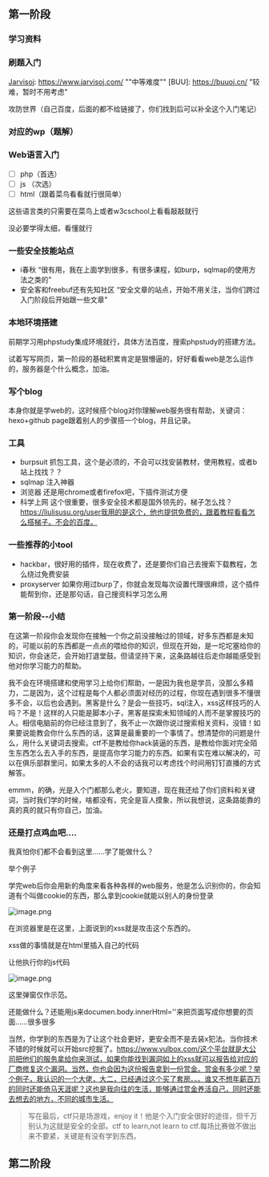 ## 第一阶段



### 学习资料

[安全笔记]: https://github.com/LyleMi/Learn-Web-Hacking/



[CTF wiki]: https://ctf-wiki.github.io/ctf-wiki/	"关于ctf的介绍，题型类型有哪些，推荐看看"





### 刷题入门

[BugKu]: https://ctf.bugku.com/	"入门站点"
[Jarvisoj]: https://www.jarvisoj.com/	""中等难度""
[BUU]: https://buuoj.cn/	"较难，暂时不用考虑"

攻防世界（自己百度，后面的都不给链接了，你们找到后可以补全这个入门笔记）



### 对应的wp（题解）

[Bugku]: https://www.jianshu.com/p/febeb8b8b87b
[jarvisoj]: https://www.jianshu.com/p/5ec14e86df69

[^e.g]: 这些都是很好找到的，百度搜索对应题库加wp即可，如bugku就搜BugKu wp



### Web语言入门



- [ ] php（首选）
- [ ] js （次选）
- [ ] html（跟着菜鸟看看就行很简单）

这些语言类的只需要在菜鸟上或者w3cschool上看看敲敲就行

没必要学得太细，看懂就行

### 一些安全技能站点

- i春秋	“很有用，我在上面学到很多，有很多课程，如burp，sqlmap的使用方法之类的”
- 安全客和freebuf还有先知社区         “安全文章的站点，开始不用关注，当你们跨过入门阶段后开始跟一些文章”





### 本地环境搭建

前期学习用phpstudy集成环境就行，具体方法百度，搜索phpstudy的搭建方法。 

试着写写网页，第一阶段的基础积累肯定是狠懵逼的，好好看看web是怎么运作的，服务器是个什么概念，加油。



### 写个blog

​	本身你就是学web的，这时候搭个blog对你理解web服务很有帮助，关键词：hexo+github page跟着别人的步骤搭一个blog，并且记录。



### 工具

- burpsuit	抓包工具，这个是必须的，不会可以找安装教材，使用教程，或者b站上找找？？
- sqlmap       注入神器
- 浏览器         还是用chrome或者firefox吧，下插件测试方便
- 科学上网     这个很重要，很多安全技术都是国外领先的，梯子怎么找？https://liulisusu.org/user我用的是这个，他也提供免费的，跟着教程看看怎么搭梯子。不会的百度。          



### 一些推荐的小tool

- hackbar，很好用的插件，现在收费了，还是要你们自己去搜索下载教程，怎么绕过免费安装
- proxyserver    如果你用过burp了，你就会发现每次设置代理很麻烦，这个插件能帮到你，还是那句话，自己搜资料学习怎么用



### 第一阶段--小结

​	在这第一阶段你会发现你在接触一个你之前没接触过的领域，好多东西都是未知的，可能以前的东西都是一点点的喂给你的知识，但现在开始，是一坨坨塞给你的知识，你会迷茫，会开始打退堂鼓。但请坚持下来，这条路越往后走你越能感受到他对你学习能力的帮助。

​	我不会在环境搭建和使用学习上给你们帮助，一是因为我也是学员，没那么多精力，二是因为，这个过程是每个人都必须面对经历的过程，你现在遇到很多不懂很多不会，以后也会遇到。黑客是什么？是会一些技巧，sql注入，xss这样技巧的人吗？不是！这样的人只能是脚本小子，黑客是探索未知领域的人而不是掌握技巧的人。相信电脑前的你已经注意到了，我不止一次跟你说过搜索相关资料，没错！如果要说能教会你什么东西的话，这算是最重要的一个事情了。想清楚你的问题是什么，用什么关键词去搜索。ctf不是教给你hack装逼的东西，是教给你面对完全陌生东西怎么去入手的东西，是提高你学习能力的东西。如果有实在难以解决的，可以在俱乐部群里问，如果太多的人不会的话我可以考虑找个时间用钉钉直播的方式解答。

​	emmm，的确，光是入个门都那么老火，要知道，现在我还给了你们资料和关键词，当时我们学的时候，啥都没有，完全是盲人摸象，所以我想说，这条路能靠的真的真的就只有你自己，加油。



### 还是打点鸡血吧....

我真怕你们都不会看到这里......学了能做什么？

举个例子

学完web后你会用新的角度来看各种各样的web服务，他是怎么识别你的，你会知道有个叫做cookie的东西，那么拿到cookie就能以别人的身份登录

![image.png](https://i.loli.net/2020/06/11/Fa1iE3fjkry8C4K.png)

在浏览器里是在这里，上面说到的xss就是攻击这个东西的。

xss做的事情就是在html里插入自己的代码

让他执行你的js代码

![image.png](https://i.loli.net/2020/06/11/cy7rG6uNzVCpDUA.png)

这里弹窗仅作示范。

还能做什么？还能用js来documen.body.innerHtml=''来把页面写成你想要的页面......很多很多



当然，你学到的东西是为了让这个社会更好，更安全而不是去装x犯法。当你技术不错的时候就可以开始src挖掘了。https://www.vulbox.com/这个平台就是大公司把他们的服务拿给你来测试，如果你能找到漏洞如上的xss就可以报告给对应的厂商修复这个漏洞。当然，你也会因为这份报告拿到一份赏金。赏金有多少呢？举个例子，我认识的一个大佬，大二，已经通过这个买了套房。。。谁又不想年薪百万的同时还能倚马天涯呢？这也是我向往的生活，能够通过赏金养活自己，同时还能去想去的地方，不同的城市生活。



> 写在最后，ctf只是场游戏，enjoy it！他是个入门安全很好的途径，但千万别认为这就是安全的全部。ctf to learn,not learn to ctf.每场比赛做不做出来不要紧，关键是有没有学到东西。

## 第二阶段





